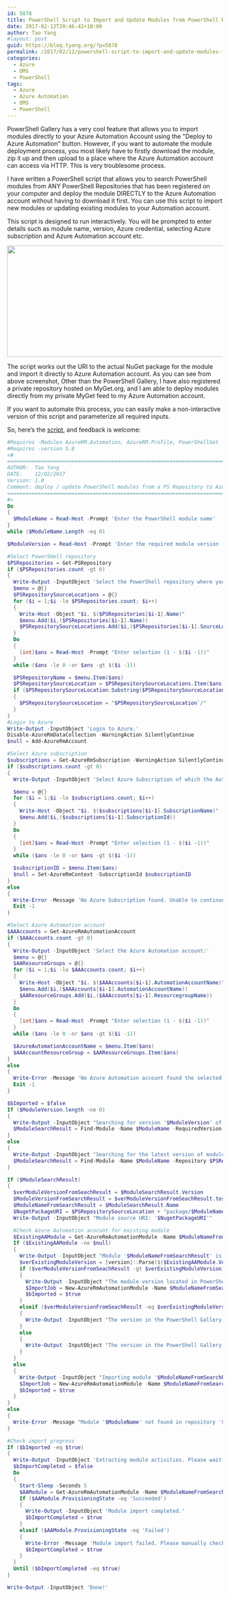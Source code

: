 ```yaml
---
id: 5878
title: PowerShell Script to Import and Update Modules from PowerShell Repositories to Azure Automation
date: 2017-02-12T20:46:42+10:00
author: Tao Yang
#layout: post
guid: https://blog.tyang.org/?p=5878
permalink: /2017/02/12/powershell-script-to-import-and-update-modules-from-powershell-repositories-to-azure-automation/
categories:
  - Azure
  - OMS
  - PowerShell
tags:
  - Azure
  - Azure Automation
  - OMS
  - PowerShell
---
```

PowerShell Gallery has a very cool feature that allows you to import modules directly to your Azure Automation Account using the "Deploy to Azure Automation" button. However, if you want to automate the module deployment process, you most likely have to firstly download the module, zip it up and then upload to a place where the Azure Automation account can access via HTTP. This is very troublesome process.

I have written a PowerShell script that allows you to search PowerShell modules from ANY PowerShell Repositories that has been registered on your computer and deploy the module DIRECTLY to the Azure Automation account without having to download it first. You can use this script to import new modules or updating existing modules to your Automation account.

This script is designed to run interactively. You will be prompted to enter details such as module name, version, Azure credential, selecting Azure subscription and Azure Automation account etc.

<a href="https://blog.tyang.org/wp-content/uploads/2017/02/ImportModuleScript.png"><img class="size-large wp-image-5882 alignnone" src="https://blog.tyang.org/wp-content/uploads/2017/02/ImportModuleScript-1024x342.png" alt="" width="775" height="259" /></a>

The script works out the URI to the actual NuGet package for the module and import it directly to Azure Automation account. As you can see from above screenshot, Other than the PowerShell Gallery, I have also registered a private repository hosted on MyGet.org, and I am able to deploy modules directly from my private MyGet feed to my Azure Automation account.

If you want to automate this process, you can easily make a non-interactive version of this script and parameterize all required inputs.

So, here’s the [script](https://gist.github.com/tyconsulting/f8ff2642e6be9ee770a770f2eafb06a4), and feedback is welcome:

```powershell
#Requires -Modules AzureRM.Automation, AzureRM.Profile, PowerShellGet
#Requires -version 5.0
<#
=============================================================================================
AUTHOR:  Tao Yang 
DATE:    12/02/2017
Version: 1.0
Comment: deploy / update PowerShell modules from a PS Repository to Azure Automation Account
=============================================================================================
#>
Do 
{
  $ModuleName = Read-Host -Prompt 'Enter the PowerShell module name'
}
while ($ModuleName.Length -eq 0)

$ModuleVersion = Read-Host -Prompt 'Enter the required module version (Or hit enter to use the latest version from the repository)'

#Select PowerSHell repository
$PSRepositories = Get-PSRepository
if ($PSRepositories.count -gt 0)
{
  Write-Output -InputObject 'Select the PowerShell repository where you wan to search the module from:'
  $menu = @{}
  $PSRepositorySourceLocations = @{}
  for ($i = 1;$i -le $PSRepositories.count; $i++) 
  {
    Write-Host -Object "$i. $($PSRepositories[$i-1].Name)"
    $menu.Add($i,($PSRepositories[$i-1].Name))
    $PSRepositorySourceLocations.Add($i,($PSRepositories[$i-1].SourceLocation))
  }
  Do 
  {
    [int]$ans = Read-Host -Prompt "Enter selection (1 - $($i -1))"
  }
  while ($ans -le 0 -or $ans -gt $($i -1))

  $PSRepositoryName = $menu.Item($ans)
  $PSRepositorySourceLocation = $PSRepositorySourceLocations.Item($ans)
  if ($PSRepositorySourceLocation.Substring($PSRepositorySourceLocation.length -1, 1) -ne '/')
  {
    $PSRepositorySourceLocation = "$PSRepositorySourceLocation`/"
  }
}
#Login to Azure
Write-Output -InputObject 'Login to Azure.'
Disable-AzureRmDataCollection -WarningAction SilentlyContinue
$null = Add-AzureRmAccount

#Select Azure subscription
$subscriptions = Get-AzureRmSubscription -WarningAction SilentlyContinue
if ($subscriptions.count -gt 0)
{
  Write-Output -InputObject 'Select Azure Subscription of which the Automation Account is located'

  $menu = @{}
  for ($i = 1;$i -le $subscriptions.count; $i++) 
  {
    Write-Host -Object "$i. $($subscriptions[$i-1].SubscriptionName)"
    $menu.Add($i,($subscriptions[$i-1].SubscriptionId))
  }
  Do 
  {
    [int]$ans = Read-Host -Prompt "Enter selection (1 - $($i -1))"
  }
  while ($ans -le 0 -or $ans -gt $($i -1))

  $subscriptionID = $menu.Item($ans)
  $null = Set-AzureRmContext -SubscriptionId $subscriptionID
}
else 
{
  Write-Error -Message 'No Azure Subscription found. Unable to continue!'
  Exit -1
}

#Select Azure Automation account
$AAAccounts = Get-AzureRmAutomationAccount
if ($AAAccounts.count -gt 0)
{
  Write-Output -InputObject 'Select the Azure Automation account:'
  $menu = @{}
  $AAResourceGroups = @{}
  for ($i = 1;$i -le $AAAccounts.count; $i++) 
  {
    Write-Host -Object "$i. $($AAAccounts[$i-1].AutomationAccountName)"
    $menu.Add($i,($AAAccounts[$i-1].AutomationAccountName))
    $AAResourceGroups.Add($i,($AAAccounts[$i-1].ResourcegroupName))
  }
  Do 
  {
    [int]$ans = Read-Host -Prompt "Enter selection (1 - $($i -1))"
  }
  while ($ans -le 0 -or $ans -gt $($i -1))

  $AzureAutomationAccountName = $menu.Item($ans)
  $AAAccountResourceGroup = $AAResourceGroups.Item($ans)
}
else 
{
  Write-Error -Message 'No Azure Automation account found the selected Azure subscription. Unable to continue.'
  Exit -1
}

$bImported = $false
If ($ModuleVersion.length -ne 0)
{
  Write-Output -InputObject "Searching for version '$ModuleVersion' of module '$ModuleName' in the repository '$PSRepositoryName'."
  $ModuleSearchResult = Find-Module -Name $ModuleName -RequiredVersion $ModuleVersion -Repository $PSRepositoryName -ErrorAction SilentlyContinue
}
else 
{
  Write-Output -InputObject "Searching for the latest version of module '$ModuleName' in the repository '$PSRepositoryName'."
  $ModuleSearchResult = Find-Module -Name $ModuleName -Repository $PSRepositoryName -ErrorAction SilentlyContinue
}

If ($ModuleSearchResult)
{
  $verModuleVersionFromSeachResult = $ModuleSearchResult.Version
  $ModuleVersionFromSearchResult = $verModuleVersionFromSeachResult.tostring()
  $ModuleNameFromSearchResult = $ModuleSearchResult.Name
  $NugetPackageURI = $PSRepositorySourceLocation + "package/$ModuleNameFromSearchResult/$ModuleVersionFromSearchResult/"
  Write-Output -InputObject "Module source URI: '$NugetPackageURI'" 

  #Check Azure Automation acocunt for existing module
  $ExistingAAModule = Get-AzureRmAutomationModule -Name $ModuleNameFromSearchResult -ResourceGroupName $AAAccountResourceGroup -AutomationAccountName $AzureAutomationAccountName -ErrorAction SilentlyContinue
  If ($ExistingAAModule -ne $null)
  {
    Write-Output -InputObject "Module '$ModuleNameFromSearchResult' is already imported in the Azure Automation account. the current module version is '$($ExistingAAModule.Version)'."
    $verExistingModuleVersion = [version]::Parse($($ExistingAAModule.Version))
    if ($verModuleVersionFromSeachResult -gt $verExistingModuleVersion)
    {
      Write-Output -InputObject "The module version located in PowerShell Gallery is '$ModuleVersionFromSearchResult', which is greater than the existing version in the Automation Account. Updating now."
      $ImportJob = New-AzureRmAutomationModule -Name $ModuleNameFromSearchResult -ContentLink $NugetPackageURI -AutomationAccountName $AzureAutomationAccountName -ResourceGroupName $AAAccountResourceGroup
      $bImported = $true
    }
    elseif ($verModuleVersionFromSeachResult -eq $verExistingModuleVersion) 
    {
      Write-Output -InputObject "The version in the PowerShell Gallery is '$ModuleVersionFromSearchResult', which is the same as the existing version in the Automation Account. Update is not required."
    }
    else 
    {
      Write-Output -InputObject "The version in the PowerShell Gallery is '$ModuleVersionFromSearchResult', which is the lower the existing version in the Automation Account. Update is not required."
    }
  }
  else 
  {
    Write-Output -InputObject "Importing module '$ModuleNameFromSearchResult' version '$ModuleVersionFromSearchResult' to Automation Account '$AzureAutomationAccountName' now."
    $ImportJob = New-AzureRmAutomationModule -Name $ModuleNameFromSearchResult -ContentLink $NugetPackageURI -AutomationAccountName $AzureAutomationAccountName -ResourceGroupName $AAAccountResourceGroup
    $bImported = $true
  }
}
else 
{
  Write-Error -Message "Module '$ModuleName' not found in repository '$PSRepositoryName'."
}

#Check import progress
If ($bImported -eq $true)
{
  Write-Output -InputObject 'Extracting module activities. Please wait.'
  $bImportCompleted = $false
  Do 
  {
    Start-Sleep -Seconds 5
    $AAModule = Get-AzureRmAutomationModule -Name $ModuleNameFromSearchResult -ResourceGroupName $AAAccountResourceGroup -AutomationAccountName $AzureAutomationAccountName
    If ($AAModule.ProvisioningState -eq 'Succeeded')
    {
      Write-Output -InputObject 'Module import completed.'
      $bImportCompleted = $true
    }
    elseif ($AAModule.ProvisioningState -eq 'Failed') 
    {
      Write-Error -Message 'Module import failed. Please manually check the error details in the Azure Portal.'
      $bImportCompleted = $true
    }
  }
  Until ($bImportCompleted -eq $true)
}

Write-Output -InputObject 'Done!'
```